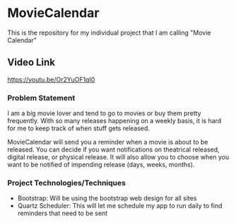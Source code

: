 # MovieCalendar

This is the repository for my individual project that I am calling "Movie Calendar"

## Video Link
https://youtu.be/Or2YuOF1qI0

### Problem Statement

I am a big movie lover and tend to go to movies or buy them pretty frequently. With so many releases happening on a weekly basis, it is hard for me to keep track of when stuff gets released.

MovieCalendar will send you a reminder when a movie is about to be released. You can decide if you want notifications on theatrical released, digital release, or physical release. It will also allow you to choose when you want to be notified of impending release (days, weeks, months).

### Project Technologies/Techniques
* Bootstrap: Will be using the bootstrap web design for all sites
* Quartz Scheduler: This will let me schedule my app to run daily to find reminders that need to be sent